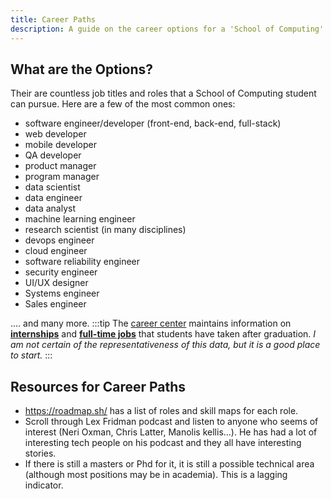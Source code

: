 ```yaml
---
title: Career Paths
description: A guide on the career options for a 'School of Computing' attendee.
---
```

## What are the Options?
Their are countless job titles and roles that a School of Computing student can pursue. Here are a few of the most common ones:
- software engineer/developer (front-end, back-end, full-stack)
- web developer
- mobile developer
- QA developer
- product manager
- program manager
- data scientist
- data engineer
- data analyst
- machine learning engineer
- research scientist (in many disciplines)
- devops engineer
- cloud engineer
- software reliability engineer
- security engineer
- UI/UX designer
- Systems engineer
- Sales engineer

.... and many more.
:::tip
The [career center](https://careers.utah.edu/where-are-they-now/) maintains information on [**internships**](https://tableau.dashboard.utah.edu/t/AER/views/FirstDestination-Internships/InternshipPlacements?%3AshowAppBanner=false&%3Adisplay_count=n&%3AshowVizHome=n&%3Aorigin=viz_share_link&%3AisGuestRedirectFromVizportal=y&%3Aembed=y) and [**full-time jobs**](https://tableau.dashboard.utah.edu/t/AER/views/FirstDestinationPublic2020/MajorExploration?%3Adisplay_count=n&%3Aembed=y&%3AisGuestRedirectFromVizportal=y&%3Aorigin=viz_share_link&%3AshowAppBanner=false&%3AshowVizHome=n) that students have taken after graduation.
*I am not certain of the representativeness of this data, but it is a good place to start.*
:::

## Resources for Career Paths
- https://roadmap.sh/ has a list of roles and skill maps for each role.
- Scroll through Lex Fridman podcast and listen to anyone who seems of interest (Neri Oxman, Chris Latter, Manolis kellis…). He has had a lot of interesting tech people on his podcast and they all have interesting stories.
- If there is still a masters or Phd for it, it is still a possible technical area (although most positions may be in academia). This is a lagging indicator.

